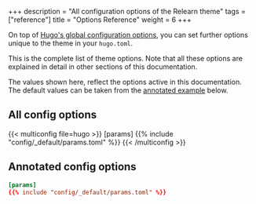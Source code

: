 +++
description = "All configuration options of the Relearn theme"
tags = ["reference"]
title = "Options Reference"
weight = 6
+++

On top of [Hugo's global configuration options](https://gohugo.io/overview/configuration/), you can set further options unique to the theme in your `hugo.toml`.

This is the complete list of theme options. Note that all these options are explained in detail in other sections of this documentation.

The values shown here, reflect the options active in this documentation. The default values can be taken from the [annotated example](#annotated-config-options) below.

## All config options

{{< multiconfig file=hugo >}}
[params]
{{% include "config/_default/params.toml" %}}
{{< /multiconfig >}}

## Annotated config options

````toml {title="hugo.toml"}
[params]
{{% include "config/_default/params.toml" %}}
````
